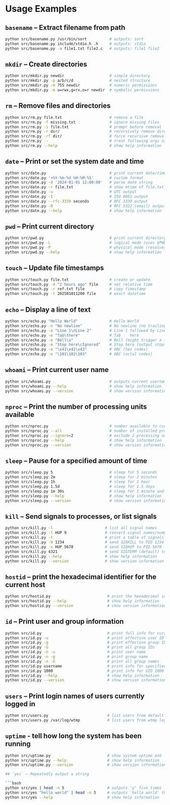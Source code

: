 # Usage Examples

## `basename` – Extract filename from path

```bash
python src/basename.py /usr/bin/sort          # outputs: sort
python src/basename.py include/stdio.h .h     # outputs: stdio
python src/basename.py -a file1.txt file2.c   # outputs: file1 file2
```

## `mkdir` – Create directories

```bash
python src/mkdir.py newdir                    # simple directory
python src/mkdir.py -p a/b/c/d                # nested structure
python src/mkdir.py -m 755 newdir             # numeric permissions
python src/mkdir.py -m u=rwx,g=rx,o=r newdir  # symbolic permissions
```

## `rm` – Remove files and directories

```bash
python src/rm.py file.txt                     # remove a file
python src/rm.py -f missing.txt               # ignore missing files
python src/rm.py -i file.txt                  # prompt before removal
python src/rm.py -r dir/                      # recursively remove directory
python src/rm.py -rf dir/                     # force recursive removal
python src/rm.py --                           # treat following args as files, not options
python src/rm.py --help                       # show help information
```

## `date` – Print or set the system date and time

```bash
python src/date.py                            # print current date/time (matches GNU date)
python src/date.py '+%Y-%m-%d %H:%M:%S'       # custom format
python src/date.py -d '2024-01-01 12:00:00'   # parse date string
python src/date.py -r file.txt                # show mtime of file.txt
python src/date.py -u                         # UTC output
python src/date.py -I                         # ISO 8601 output
python src/date.py --rfc-3339 seconds         # RFC 3339 output
python src/date.py -R                         # RFC 5322 (email) output
python src/date.py --help                     # show help information
```

## `pwd` – Print current directory

```bash
python src/pwd.py                             # print current directory (physical, default)
python src/pwd.py -L                          # logical mode (uses $PWD if valid)
python src/pwd.py -P                          # physical mode (resolves symlinks)
python src/pwd.py --help                      # show help information
```

## `touch` – Update file timestamps

```bash
python src/touch.py file.txt                  # create or update
python src/touch.py -d "2 hours ago" file     # set relative time
python src/touch.py -r ref.txt file           # copy timestamp
python src/touch.py -t 202501011200 file      # exact datetime
```

## `echo` – Display a line of text

```bash
python src/echo.py "Hello World"              # Hello World
python src/echo.py -n "No newline"            # No newline (no trailing newline)
python src/echo.py -e "Line 1\nLine 2"        # Line 1 followed by Line 2 on new line
python src/echo.py -e "Tab\there"             # Tab    here
python src/echo.py -e "Bell\a"                # Bell (might trigger a terminal beep)
python src/echo.py -e "Stop here\cIgnored"    # Stop here (output stops at \c)
python src/echo.py -e "\x41\x42\x43"          # ABC (hex codes)
python src/echo.py -e "\101\102\103"          # ABC (octal codes)
```

## `whoami` – Print current user name

```bash
python src/whoami.py                          # outputs current username
python src/whoami.py --help                   # show help information
python src/whoami.py --version                # show version information
```

## `nproc` – Print the number of processing units available

```bash
python src/nproc.py                           # number available to current process
python src/nproc.py --all                     # number of installed processors
python src/nproc.py --ignore=2                # exclude 2 processing units
python src/nproc.py --help                    # show help information
python src/nproc.py --version                 # show version information
```

## `sleep` – Pause for a specified amount of time

```bash
python src/sleep.py 5                         # sleep for 5 seconds
python src/sleep.py 2m                        # sleep for 2 minutes
python src/sleep.py 1h                        # sleep for 1 hour
python src/sleep.py 1.5d                      # sleep for 1.5 days
python src/sleep.py 1m 30s                    # sleep for 1 minute and 30 seconds (sum)
python src/sleep.py --help                    # show help information
python src/sleep.py --version                 # show version information
```

## `kill` – Send signals to processes, or list signals

```bash
python src/kill.py -l                       # list all signal names
python src/kill.py -l HUP 9                 # convert signal names/numbers
python src/kill.py -t                       # print a table of signals
python src/kill.py -9 1234                  # send SIGKILL to PID 1234
python src/kill.py -s HUP 5678              # send SIGHUP to PID 5678
python src/kill.py 4321                     # send SIGTERM (default) to PID 4321
python src/kill.py --help                   # show help information
python src/kill.py --version                # show version information
```

## `hostid` – print the hexadecimal identifier for the current host

```bash
python src/hostid.py                         # print the hexadecimal identifier
python src/hostid.py --help                  # show help information
python src/hostid.py --version               # show version information
```

## `id` – Print user and group information

```bash
python src/id.py                             # print full info for current user
python src/id.py -u                          # print effective user ID
python src/id.py -g                          # print effective group ID
python src/id.py -G                          # print all group IDs
python src/id.py -n -u                       # print user name
python src/id.py -n -g                       # print group name
python src/id.py -n -G                       # print all group names
python src/id.py username                    # print info for specified user
python src/id.py 1000                        # print info for UID 1000
python src/id.py --help                      # show help information
python src/id.py --version                   # show version information
```

## `users` – Print login names of users currently logged in

```bash
python src/users.py                          # list users from default utmp file
python src/users.py /var/log/wtmp            # list users from wtmp log
```

## `uptime` - tell how long the system has been running

```bash
python src/uptime.py                         # show system uptime and load averages
python src/uptime.py --help                  # show help information
python src/uptime.py --version               # show version information

## `yes` – Repeatedly output a string

```bash
python src/yes | head -n 5                   # outputs 'y' five times
python src/yes "hello world" | head -n 3     # outputs 'hello world' three times
python src/yes --help                        # show help information
```